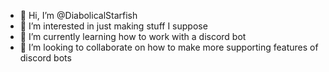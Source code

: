 - 👋 Hi, I’m @DiabolicalStarfish
- 👀 I’m interested in just making stuff I suppose
- 🌱 I’m currently learning how to work with a discord bot
- 💞️ I’m looking to collaborate on how to make more supporting features of discord bots
